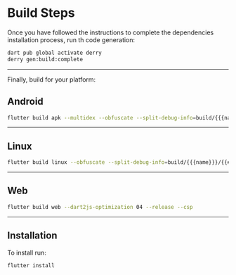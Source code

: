 # Build Steps

Once you have followed the instructions to complete the dependencies installation process, run th code generation:

```bash
dart pub global activate derry
derry gen:build:complete
```

----------
Finally, build for your platform:

## Android

```bash
flutter build apk --multidex --obfuscate --split-debug-info=build/{{{name}}}/{{#hasFlavors}}__*flavor*__/{{/hasFlavors}}outputs/symbols --split-per-abi {{#hasFlavors}}--flavor __*flavor*__{{/hasFlavors}} --release
```

----------

## Linux

```bash
flutter build linux --obfuscate --split-debug-info=build/{{{name}}}/{{#hasFlavors}}__*flavor*__/{{/hasFlavors}}outputs/symbols --release
```

----------

## Web

```bash
flutter build web --dart2js-optimization 04 --release --csp
```

----------

## Installation

To install run:

```bash
flutter install
```
